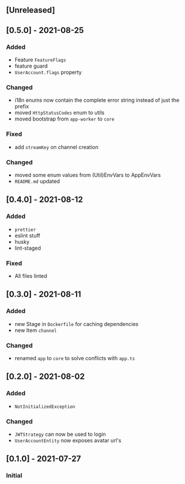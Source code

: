 ## [Unreleased]

## [0.5.0] - 2021-08-25

### Added

- Feature `FeatureFlags`
- feature guard
- `UserAccount.flags` property

### Changed

- i18n enums now contain the complete error string instead of just the prefix
- moved `HttpStatusCodes` enum to utils
- moved bootstrap from `app-worker` to `core`

### Fixed

- add `streamKey` on channel creation

### Changed

- moved some enum values from (Util)EnvVars to AppEnvVars
- `README.md` updated

## [0.4.0] - 2021-08-12

### Added

- `prettier`
- eslint stuff
- husky
- lint-staged

### Fixed

- All files linted

## [0.3.0] - 2021-08-11

### Added

- new Stage in `Dockerfile` for caching dependencies
- new Item `channel`

### Changed

- renamed `app` to `core` to solve conflicts with `app.ts`

## [0.2.0] - 2021-08-02

### Added

- `NotInitializedException`

### Changed

- `JWTStrategy` can now be used to login
- `UserAccountEntity` now exposes avatar url's

## [0.1.0] - 2021-07-27

### Initial
